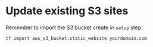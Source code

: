 # Update existing S3 sites

Remember to import the S3 bucket create in `setup` step:

```
tf import aws_s3_bucket.static_website yourdomain.com
```